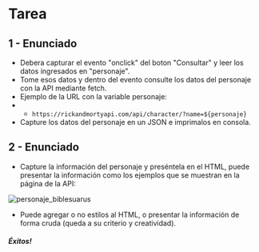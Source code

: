 # Tarea

## 1 - Enunciado

- Debera capturar el evento "onclick" del boton "Consultar"
y leer los datos ingresados en "personaje".
- Tome esos datos y dentro del evento consulte los datos del
  personaje con la API mediante fetch.
- Ejemplo de la URL con la variable personaje:
- * `https://rickandmortyapi.com/api/character/?name=${personaje}`
- Capture los datos del personaje en un JSON e imprimalos en consola.

## 2 - Enunciado

- Capture la información del personaje y preséntela en el HTML, puede
  presentar la información como los ejemplos que se muestran en la página
  de la API:

![personaje_biblesuarus](personaje_biblesaurus.jpg)

- Puede agregar o no estilos al HTML, o presentar la información de forma cruda (queda a su criterio y creatividad).

##### Éxitos!

